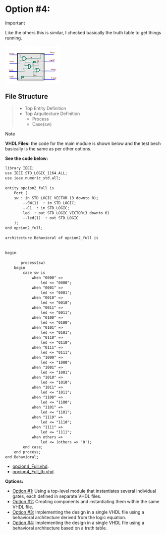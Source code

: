 # Option #4: 
> [!IMPORTANT]
> Like the others this is similar, I checked basically the truth table to get things running.
<img src="https://github.com/EdwinMarteZorrilla/ModelSim_FPGA/blob/main/img/circuit.jpg" width=35% height=35%  align="center">

##  File Structure

> * Top Entity Definition
> * Top Arquitecture  Definition
>   - Process
>   - Case(sw)

    
> [!NOTE]
> **VHDL Files:** the code for the main module is shown below and the test bech basically is the same as per other options.

**See the code below:**
```
library IEEE;
use IEEE.STD_LOGIC_1164.ALL;
use ieee.numeric_std.all;

entity opcion2_full is
    Port ( 
    sw : in STD_LOGIC_VECTOR (3 downto 0);        
        --SW(1)  : in STD_LOGIC;
		--C1  : in STD_LOGIC;
        led  : out STD_LOGIC_VECTOR(3 downto 0)
		--led(1)  : out STD_LOGIC
    );
end opcion2_full;

architecture Behavioral of opcion2_full is
   

begin 

	   process(sw)
    begin
        case sw is
            when "0000" =>
                led <= "0000";
            when "0001" =>
                led <= "0001";
            when "0010" =>
                led <= "0010";
            when "0011" =>
                led <= "0011";
            when "0100" =>
                led <= "0100";
            when "0101" =>
                led <= "0101";
            when "0110" =>
                led <= "0110";
            when "0111" =>
                led <= "0111";
            when "1000" =>
                led <= "1000";
            when "1001" =>
                led <= "1001";
            when "1010" =>
                led <= "1010";
            when "1011" =>
                led <= "1011";
            when "1100" =>
                led <= "1100";
            when "1101" =>
                led <= "1101";
            when "1110" =>
                led <= "1110";
            when "1111" =>
                led <= "1111";
            when others =>
                led <= (others => '0');
        end case;
    end process;
end Behavioral;

```

* [opcion4_Full.vhd](https://github.com/EdwinMarteZorrilla/ModelSim_FPGA/blob/main/3.%20Single%20Gates/opcion4/opcion4_full.vhd).
* [opcion4_Full_tb.vhd](https://github.com/EdwinMarteZorrilla/ModelSim_FPGA/blob/main/3.%20Single%20Gates/opcion4/opcion4_full_tb.vhd).

**Options:**
* [Option #1:](https://github.com/EdwinMarteZorrilla/ModelSim_FPGA/tree/main/3.%20Single%20Gates) Using a top-level module that instantiates several individual gates, each defined in separate VHDL files.
* [Option #2:](https://github.com/EdwinMarteZorrilla/ModelSim_FPGA/blob/main/3.%20Single%20Gates/opcion2) Creating components and instantiating them within the same VHDL file.
* [Option #3:](https://github.com/EdwinMarteZorrilla/ModelSim_FPGA/blob/main/3.%20Single%20Gates/opcion3) Implementing the design in a single VHDL file using a behavioral architecture derived from the logic equation.
* [Option #4:](https://github.com/EdwinMarteZorrilla/ModelSim_FPGA/blob/main/3.%20Single%20Gates/opcion4) Implementing the design in a single VHDL file using a behavioral architecture based on a truth table.





 
 



